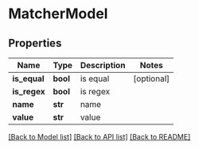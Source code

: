 # MatcherModel

## Properties
Name | Type | Description | Notes
------------ | ------------- | ------------- | -------------
**is_equal** | **bool** | is equal | [optional] 
**is_regex** | **bool** | is regex | 
**name** | **str** | name | 
**value** | **str** | value | 

[[Back to Model list]](../README.md#documentation-for-models) [[Back to API list]](../README.md#documentation-for-api-endpoints) [[Back to README]](../README.md)


